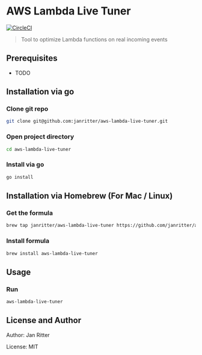 # AWS Lambda Live Tuner

[![CircleCI](https://circleci.com/gh/janritter/aws-lambda-live-tuner/tree/main.svg?style=svg)](https://circleci.com/gh/janritter/aws-lambda-live-tuner/tree/main)

> Tool to optimize Lambda functions on real incoming events

## Prerequisites
- TODO

## Installation via go

### Clone git repo
```bash
git clone git@github.com:janritter/aws-lambda-live-tuner.git
```

### Open project directory
```bash
cd aws-lambda-live-tuner
```

### Install via go
```bash
go install
```

## Installation via Homebrew (For Mac / Linux)

### Get the formula
```bash
brew tap janritter/aws-lambda-live-tuner https://github.com/janritter/aws-lambda-live-tuner
```

### Install formula
```bash
brew install aws-lambda-live-tuner
```

## Usage

### Run
```bash
aws-lambda-live-tuner
```

## License and Author

Author: Jan Ritter

License: MIT
